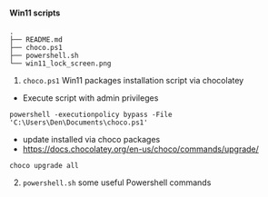#### Win11 scripts

```
.
├── README.md
├── choco.ps1
├── powershell.sh
└── win11_lock_screen.png
```


1. ```choco.ps1``` Win11 packages installation script via chocolatey
* Execute script with admin privileges
```
powershell -executionpolicy bypass -File 'C:\Users\Den\Documents\choco.ps1'
```
* update installed via choco packages
* https://docs.chocolatey.org/en-us/choco/commands/upgrade/
```
choco upgrade all
```


2. ```powershell.sh``` some useful Powershell commands 
